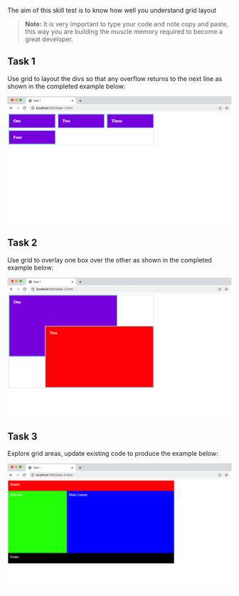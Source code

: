 The aim of this skill test is to know how well you understand grid layout

> **Note:** It is very important to type your code and note copy and paste, this way you are building the muscle memory required to become a great developer.

## Task 1

Use grid to layout the divs so that any overflow returns to the next line as shown in the completed example below:

![Final result](images/task1-after.png)

## Task 2

Use grid to overlay one box over the other as shown in the completed example below:

![Final result](images/task2-after.png)

## Task 3

Explore grid areas, update existing code to produce the example below:

![Final result](images/task3-after.png)
